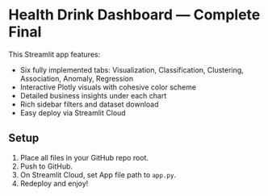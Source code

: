 # Health Drink Dashboard — Complete Final

This Streamlit app features:
- Six fully implemented tabs: Visualization, Classification, Clustering, Association, Anomaly, Regression
- Interactive Plotly visuals with cohesive color scheme
- Detailed business insights under each chart
- Rich sidebar filters and dataset download
- Easy deploy via Streamlit Cloud

## Setup
1. Place all files in your GitHub repo root.
2. Push to GitHub.
3. On Streamlit Cloud, set App file path to `app.py`.
4. Redeploy and enjoy!
